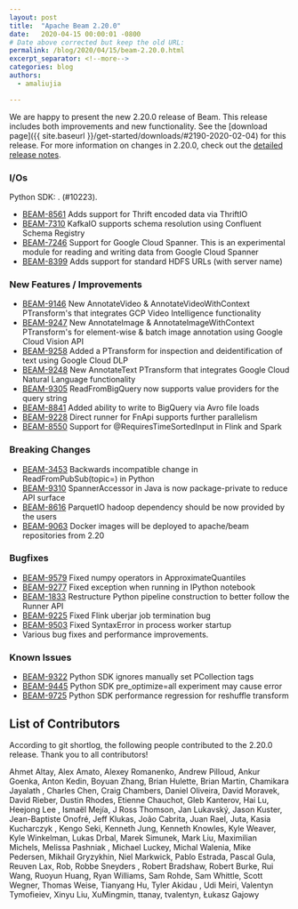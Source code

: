 ```yaml
---
layout: post
title:  "Apache Beam 2.20.0"
date:   2020-04-15 00:00:01 -0800
# Date above corrected but keep the old URL:
permalink: /blog/2020/04/15/beam-2.20.0.html
excerpt_separator: <!--more-->
categories: blog
authors:
  - amaliujia

---
```

<!--
Licensed under the Apache License, Version 2.0 (the "License");
you may not use this file except in compliance with the License.
You may obtain a copy of the License at
http://www.apache.org/licenses/LICENSE-2.0
Unless required by applicable law or agreed to in writing, software
distributed under the License is distributed on an "AS IS" BASIS,
WITHOUT WARRANTIES OR CONDITIONS OF ANY KIND, either express or implied.
See the License for the specific language governing permissions and
limitations under the License.
-->

We are happy to present the new 2.20.0 release of Beam. This release includes both improvements and new functionality.
See the [download page]({{ site.baseurl }}/get-started/downloads/#2190-2020-02-04) for this release.<!--more-->
For more information on changes in 2.20.0, check out the
[detailed release notes](https://issues.apache.org/jira/secure/ReleaseNote.jspa?projectId=12319527&version=12346780).

### I/Os
Python SDK: . (#10223).
* [BEAM-8561](https://issues.apache.org/jira/browse/BEAM-8561) Adds support for Thrift encoded data via ThriftIO
* [BEAM-7310](https://issues.apache.org/jira/browse/BEAM-7310) KafkaIO supports schema resolution using Confluent Schema Registry
* [BEAM-7246](https://issues.apache.org/jira/browse/BEAM-7246) Support for Google Cloud Spanner. This is an experimental module for reading and writing data from Google Cloud Spanner
* [BEAM-8399](https://issues.apache.org/jira/browse/BEAM-8399) Adds support for standard HDFS URLs (with server name)

### New Features / Improvements
* [BEAM-9146](https://issues.apache.org/jira/browse/BEAM-9146) New AnnotateVideo & AnnotateVideoWithContext PTransform's that integrates GCP Video Intelligence functionality
* [BEAM-9247](https://issues.apache.org/jira/browse/BEAM-9247) New AnnotateImage & AnnotateImageWithContext PTransform's for element-wise & batch image annotation using Google Cloud Vision API
* [BEAM-9258](https://issues.apache.org/jira/browse/BEAM-9258) Added a PTransform for inspection and deidentification of text using Google Cloud DLP
* [BEAM-9248](https://issues.apache.org/jira/browse/BEAM-9248) New AnnotateText PTransform that integrates Google Cloud Natural Language functionality
* [BEAM-9305](https://issues.apache.org/jira/browse/BEAM-9305) ReadFromBigQuery now supports value providers for the query string
* [BEAM-8841](https://issues.apache.org/jira/browse/BEAM-8841) Added ability to write to BigQuery via Avro file loads
* [BEAM-9228](https://issues.apache.org/jira/browse/BEAM-9228) Direct runner for FnApi supports further parallelism
* [BEAM-8550](https://issues.apache.org/jira/browse/BEAM-8550) Support for @RequiresTimeSortedInput in Flink and Spark

### Breaking Changes
* [BEAM-3453](https://issues.apache.org/jira/browse/BEAM-3453) Backwards incompatible change in ReadFromPubSub(topic=) in Python
* [BEAM-9310](https://issues.apache.org/jira/browse/BEAM-9310) SpannerAccessor in Java is now package-private to reduce API surface
* [BEAM-8616](https://issues.apache.org/jira/browse/BEAM-8616) ParquetIO hadoop dependency should be now provided by the users
* [BEAM-9063](https://issues.apache.org/jira/browse/BEAM-9063) Docker images will be deployed to apache/beam repositories from 2.20

### Bugfixes
* [BEAM-9579](https://issues.apache.org/jira/browse/BEAM-9579) Fixed numpy operators in ApproximateQuantiles
* [BEAM-9277](https://issues.apache.org/jira/browse/BEAM-9277) Fixed exception when running in IPython notebook
* [BEAM-1833](https://issues.apache.org/jira/browse/BEAM-1833) Restructure Python pipeline construction to better follow the Runner API
* [BEAM-9225](https://issues.apache.org/jira/browse/BEAM-9225) Fixed Flink uberjar job termination bug
* [BEAM-9503](https://issues.apache.org/jira/browse/BEAM-9503) Fixed SyntaxError in process worker startup
* Various bug fixes and performance improvements.

### Known Issues
* [BEAM-9322](https://issues.apache.org/jira/browse/BEAM-9322) Python SDK ignores manually set PCollection tags
* [BEAM-9445](https://issues.apache.org/jira/browse/BEAM-9445) Python SDK pre_optimize=all experiment may cause error
* [BEAM-9725](https://issues.apache.org/jira/browse/BEAM-9725) Python SDK performance regression for reshuffle transform

## List of Contributors

According to git shortlog, the following people contributed to the 2.20.0 release. Thank you to all contributors!

Ahmet Altay, Alex Amato, Alexey Romanenko, Andrew Pilloud, Ankur Goenka, Anton Kedin, Boyuan Zhang, Brian Hulette, Brian Martin, Chamikara Jayalath
, Charles Chen, Craig Chambers, Daniel Oliveira, David Moravek, David Rieber, Dustin Rhodes, Etienne Chauchot, Gleb Kanterov, Hai Lu, Heejong Lee
, Ismaël Mejía, J Ross Thomson, Jan Lukavský, Jason Kuster, Jean-Baptiste Onofré, Jeff Klukas, João Cabrita, Juan Rael, Juta, Kasia Kucharczyk
, Kengo Seki, Kenneth Jung, Kenneth Knowles, Kyle Weaver, Kyle Winkelman, Lukas Drbal, Marek Simunek, Mark Liu, Maximilian Michels, Melissa Pashniak
, Michael Luckey, Michal Walenia, Mike Pedersen, Mikhail Gryzykhin, Niel Markwick, Pablo Estrada, Pascal Gula, Reuven Lax, Rob, Robbe Sneyders
, Robert Bradshaw, Robert Burke, Rui Wang, Ruoyun Huang, Ryan Williams, Sam Rohde, Sam Whittle, Scott Wegner, Thomas Weise, Tianyang Hu, Tyler Akidau
, Udi Meiri, Valentyn Tymofieiev, Xinyu Liu, XuMingmin, ttanay, tvalentyn, Łukasz Gajowy
